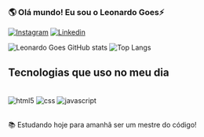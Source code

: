 
### 🌎 Olá mundo! Eu sou o Leonardo Goes⚡

[![Instagram](https://img.shields.io/badge/Instagram-E4405F?style=for-the-badge&logo=instagram&logoColor=white)](https://instagram.com/leonardogoesx)
[![Linkedin](https://img.shields.io/badge/LinkedIn-0077B5?style=for-the-badge&logo=linkedin&logoColor=white)](https://www.linkedin.com/in/leonardo-oliveira-000a14273)

![Leonardo Goes GitHub stats](https://github-readme-stats.vercel.app/api?username=leonardogooes&show_icons=true&theme=tokyonight)
![Top Langs](https://github-readme-stats.vercel.app/api/top-langs/?username=leonardogooes&size_weight=0.5&count_weight=0.5)
## Tecnologias que uso no meu dia

<div style="display: inline_block"><br/>
    <img align="center" alt="html5" src="https://img.shields.io/badge/HTML5-E34F26?style=for-the-badge&logo=html5&logoColor=white" />
    <img align="center" alt="css" src="https://img.shields.io/badge/CSS3-1572B6?style=for-the-badge&logo=css3&logoColor=white" />
    <img align="center" alt="javascript" src="https://img.shields.io/badge/JavaScript-F7DF1E?style=for-the-badge&logo=javascript&logoColor=black" />
</div><br/>

📚 Estudando hoje para amanhã ser um mestre do código!
